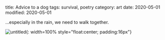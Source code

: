 title: Advice to a dog
tags: survival, poetry
category: art
date: 2020-05-01
modified: 2020-05-01

...especially in the rain, we need to walk together.

![untitled]({static}/images/advicetoadog.png){: width=100% style="float:center; padding:16px"}    

